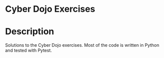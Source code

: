 # Cyber Dojo Exercises

# Description
Solutions to the Cyber Dojo exercises. Most of the code is written in Python and tested with Pytest.